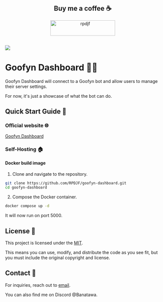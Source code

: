 <div align="center">
  <br>
  <h2> Buy me a coffee ☕ </h2>
  <a href="https://ko-fi.com/rpdjf"> <img align="center" src="https://cdn.ko-fi.com/cdn/kofi3.png?v=3" height="50" width="210" alt="rpdjf" /></a>
  <br><br>
</div>

![](https://img.shields.io/github/languages/code-size/rpdjf/Goofyn?color=5BCFFF)

# Goofyn Dashboard 🤖✨
Goofyn Dashboard will connect to a Goofyn bot and allow users to manage their server settings.

For now, it's just a showcase of what the bot can do.


## Quick Start Guide 🏁
### Official website 🌐
[Goofyn Dashboard](https://goofyn.ruinfo.ch)

### Self-Hosting 🏠

 #### Docker build image
1. Clone and navigate to the repository.
```bash
git clone https://github.com/RPDJF/goofyn-dashboard.git
cd goofyn-dashboard
```

2. Compose the Docker container.
```bash
docker compose up -d
```

It will now run on port 5000.

## License 📝
This project is licensed under the [MIT](https://github.com/RPDJF/goofyn-dashboard/blob/main/LICENCE.md).

This means you can use, modify, and distribute the code as you see fit, but you must include the original copyright and license.

## Contact 📧
For inquiries, reach out to [email](mailto:contact@ruinfo.ch).

You can also find me on Discord @Banatawa.